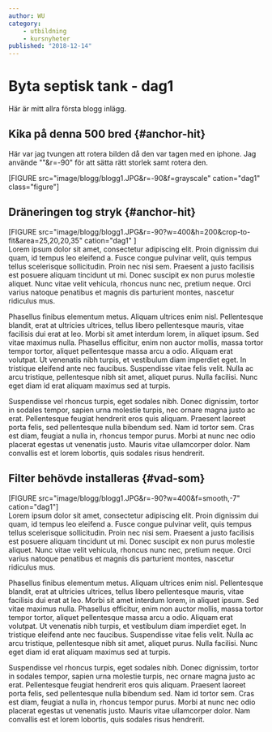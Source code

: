 ```yaml
---
author: WU
category:
    - utbildning
    - kursnyheter
published: "2018-12-14"
---
```

Byta septisk tank - dag1
==================================

Här är mitt allra första blogg inlägg.


Kika på denna 500 bred {#anchor-hit}
-----------------------------------

Här var jag tvungen att rotera bilden då den var tagen med en iphone. Jag använde ""&r=-90" för att sätta rätt storlek samt rotera den.

[FIGURE src="image/blogg/blogg1.JPG&r=-90&f=grayscale" cation="dag1" class="figure"]




Dräneringen tog stryk {#anchor-hit}
-----------------------------------
<div style="float: right">
[FIGURE src="image/blogg/blogg1.JPG&r=-90?w=400&h=200&crop-to-fit&area=25,20,20,35" cation="dag1" ]
</div>

Lorem ipsum dolor sit amet, consectetur adipiscing elit. Proin dignissim dui quam, id tempus leo eleifend a. Fusce congue pulvinar velit, quis tempus tellus scelerisque sollicitudin. Proin nec nisi sem. Praesent a justo facilisis est posuere aliquam tincidunt ut mi. Donec suscipit ex non purus molestie aliquet. Nunc vitae velit vehicula, rhoncus nunc nec, pretium neque. Orci varius natoque penatibus et magnis dis parturient montes, nascetur ridiculus mus.

Phasellus finibus elementum metus. Aliquam ultrices enim nisl. Pellentesque blandit, erat at ultricies ultrices, tellus libero pellentesque mauris, vitae facilisis dui erat at leo. Morbi sit amet interdum lorem, in aliquet ipsum. Sed vitae maximus nulla. Phasellus efficitur, enim non auctor mollis, massa tortor tempor tortor, aliquet pellentesque massa arcu a odio. Aliquam erat volutpat. Ut venenatis nibh turpis, et vestibulum diam imperdiet eget. In tristique eleifend ante nec faucibus. Suspendisse vitae felis velit. Nulla ac arcu tristique, pellentesque nibh sit amet, aliquet purus. Nulla facilisi. Nunc eget diam id erat aliquam maximus sed at turpis.

Suspendisse vel rhoncus turpis, eget sodales nibh. Donec dignissim, tortor in sodales tempor, sapien urna molestie turpis, nec ornare magna justo ac erat. Pellentesque feugiat hendrerit eros quis aliquam. Praesent laoreet porta felis, sed pellentesque nulla bibendum sed. Nam id tortor sem. Cras est diam, feugiat a nulla in, rhoncus tempor purus. Morbi at nunc nec odio placerat egestas ut venenatis justo. Mauris vitae ullamcorper dolor. Nam convallis est et lorem lobortis, quis sodales risus hendrerit.



Filter behövde installeras {#vad-som}
-----------------------------------
<div style="float: left">
[FIGURE src="image/blogg/blogg1.JPG&r=-90?w=400&f=smooth,-7" cation="dag1"]
</div>

Lorem ipsum dolor sit amet, consectetur adipiscing elit. Proin dignissim dui quam, id tempus leo eleifend a. Fusce congue pulvinar velit, quis tempus tellus scelerisque sollicitudin. Proin nec nisi sem. Praesent a justo facilisis est posuere aliquam tincidunt ut mi. Donec suscipit ex non purus molestie aliquet. Nunc vitae velit vehicula, rhoncus nunc nec, pretium neque. Orci varius natoque penatibus et magnis dis parturient montes, nascetur ridiculus mus.

Phasellus finibus elementum metus. Aliquam ultrices enim nisl. Pellentesque blandit, erat at ultricies ultrices, tellus libero pellentesque mauris, vitae facilisis dui erat at leo. Morbi sit amet interdum lorem, in aliquet ipsum. Sed vitae maximus nulla. Phasellus efficitur, enim non auctor mollis, massa tortor tempor tortor, aliquet pellentesque massa arcu a odio. Aliquam erat volutpat. Ut venenatis nibh turpis, et vestibulum diam imperdiet eget. In tristique eleifend ante nec faucibus. Suspendisse vitae felis velit. Nulla ac arcu tristique, pellentesque nibh sit amet, aliquet purus. Nulla facilisi. Nunc eget diam id erat aliquam maximus sed at turpis.

Suspendisse vel rhoncus turpis, eget sodales nibh. Donec dignissim, tortor in sodales tempor, sapien urna molestie turpis, nec ornare magna justo ac erat. Pellentesque feugiat hendrerit eros quis aliquam. Praesent laoreet porta felis, sed pellentesque nulla bibendum sed. Nam id tortor sem. Cras est diam, feugiat a nulla in, rhoncus tempor purus. Morbi at nunc nec odio placerat egestas ut venenatis justo. Mauris vitae ullamcorper dolor. Nam convallis est et lorem lobortis, quis sodales risus hendrerit.
